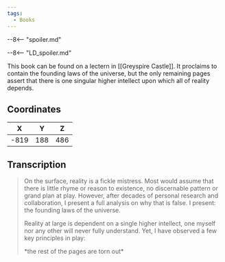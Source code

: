 ```yaml
---
tags:
  - Books
---
```


--8<-- "spoiler.md"

--8<-- "LD_spoiler.md"

This book can be found on a lectern in [[Greyspire Castle]]. It proclaims to contain the founding laws of the universe, but the only remaining pages assert that there is one singular higher intellect upon which all of reality depends.

## Coordinates
| **X** | **Y** | **Z** |
| :---: | :---: | :---: |
| -819  |  188  |  486  |

## Transcription
> On the surface, reality is a fickle mistress. Most would assume that there is little rhyme or reason to existence, no discernable pattern or grand plan at play. However, after decades of personal research and collaboration, I present a full analysis on why that is false. I present: the founding laws of the universe.
>
> Reality at large is dependent on a single higher intellect, one myself nor any other will never fully understand. Yet, I have observed a few key principles in play:
>
> \*the rest of the pages are torn out*

